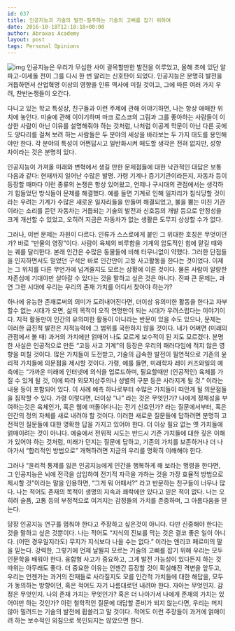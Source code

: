 ```yaml
---
id: 637
title: 인공지능과 기술의 발전-질주하는 기술의 고삐를 잡기 위하여
date: 2016-10-18T12:18:18+00:00
author: Abraxas Academy
layout: post
tags: Personal Opinions
---
```

![img](http://res.cloudinary.com/ual-media/image/fetch/w_960,h_480,c_scale,q_auto:eco,f_auto,c_fill/http://www.arts.ac.uk/media/arts/study-at-ual/library-services/images/floating_astronaut.jpg)
인공지능은 우리가 무심한 사이 괄목할만한 발전을 이루었고, 올해 초에 있던 알파고-이세돌 전이 그를 다시 한 번 알리는 신호탄이 되었다. 인공지능은 분명히 발전을 거듭하면서 산업혁명 이상의 영향을 인류 역사에 미칠 것이고, 그에 따른 여러 가지 우려, 찬반논쟁들이 오간다.

 다니고 있는 학교 특성상, 친구들과 이런 주제에 관해 이야기하면, 나는 항상 애매한 위치에 놓인다. 미술에 관해 이야기하며 마크 로스코의 그림과 그를 좋아하는 사람들이 이상한 사람이 아닌 이유를 설명해줘야 하는 것처럼, 나처럼 이공계 학문이 아닌 다른 곳에도 양다리를 걸쳐 보려 하는 사람들은 두 분야의 세상을 바라보는 두 가지 태도를 용인해야만 한다. 각 분야의 특성이 어쩐답시고 일반화시켜 매도할 생각은 전혀 없지만, 성향 차이라는 것은 분명히 있다.

인공지능이 가져올 미래와 변혁에서 생길 만한 문제점들에 대한 낙관적인 대답은 보통 다음과 같다: 현재까지 일어난 수많은 발명. 가령 기계나 증기기관이라든지, 자동차 등이 등장할 때마다 이런 종류의 논쟁은 항상 있어왔고, 언제나 구시대의 관점에서는 생각하기 힘들었던 방식들이 문제를 해결했다. 예를 들면 기계로 인해 일자리가 침식당할 것이라는 우려는 기계가 수많은 새로운 일자리들을 만들며 해결되었고, 불을 뿜는 미친 기관이라는 소리를 듣던 자동차는 거듭되는 기술의 발전과 신호등의 개발 등으로 안정성을 크게 개선할 수 있었고, 오히려 지금은 자동차가 없는 생활은 도무지 상상할 수가 없다. 

그러나, 이번 문제는 차원이 다르다. 인류가 스스로에게 붙인 그 위대한 호칭은 무엇이던가? 바로 “만물의 영장”이다. 사람이 육체의 비루함을 기계의 압도적인 힘에 맡길 때와는 궤를 달리한다. 본래 인간은 수많은 동물들에 비해 터무니없이 약했다. 그러한 단점들을 인지하면서도 믿었던 구석은 바로 인간만이 고등 사고활동을 한다는 것이었다. 이제는 그 위치를 다른 무언가에 넘겨줄지도 모르는 상황에 이른 것이다. 물론 사람이 알량한 자존심에 기대야만 살아갈 수 있다는 것을 말하고 싶은 것은 아니다. 진짜 큰 문제는, 과연 그런 시대에 우리는 우리의 존재 가치를 어디서 찾아야 하는가?

하나에 유능한 존재로써의 의미가 도려내어진다면, 더이상 유의미한 활동을 한다고 자부할수 없는 시대가 오면, 삶의 목적이 오직 연명만이 되는 시대가 우려스럽다는 이야기이다. 지적 활동만이 인간의 유의미한 활동이 아니라는 반문이 있을 수도 있으나, 문제는 이러한 급진적 발전은 지적능력에 그 범위를 국한하지 않을 것이다. 내가 어쩌면 (미래의 관점에서 볼 때) 과거의 가치에만 얽매어 나도 모르게 보수적이 된 지도 모르겠다. 분명한 사실은 인공적으로 만든 “고등 사고 기계”의 등장은 우리의 패러다임에 적지 않은 영향을 미칠 것이다. 많은 가치들이 도전받고, 기술의 급속한 발전이 필연적으로 기존의 윤리적 가치들에 의문점을 제시할 것이다. 가령, 예를 들면, 미래학자 레이 커즈와일의 예측에는 “가까운 미래에 인터넷에 의식을 업로드하며, 필요할때만 (인공적인) 육체를 가질 수 있게 될 것, 이에 따라 외모지상주의나 성별의 구분 등은 사라지게 될 것.” 이라는 내용 등이 포함되어 있다. 이 사례 예측 하나로부터 수많은 가치들이 떠안게 될 의문점들을 짐작할 수 있다. 가령 이렇다면, 더이상 “나” 라는 것은 무엇인가? 나에게 정체성을 부여하는것은 육체인가, 혹은 웹에 떠돌아다니는 전기 신호인가? 라는 질문에서부터, 혹은 인간의 정의 자체를 새로 내려야 할 것이다. 이러한 새로운 질문들에 답하려면 분명히 고전적인 질문들에 대한 명확한 답을 가지고 있어야 한다. 더 이상 필요 없는 옛 가치들에 얽매이려는 것이 아니다. 예술에서 전위적 시도는 반드시 기존 가치들에 대한 깊은 이해가 있어야 하는 것처럼, 미래가 던지는 질문에 답하고, 기존의 가치를 보존하거나 더 나아가서 “합리적인 방법으로” 개혁하려면 지금의 우리를 명확히 이해해야 한다.

그러나 “윤리적 통제를 잃은 인공지능에게 인간을 행복하게 해 보라는 명령을 한다면, 그 인공지능은 뇌에 전극을 삽입하여 전기적 자극을 가하는 것을 가장 효율적 방법으로 제시할 것”이라는 말을 인용하면, “그게 뭐 어때서?” 라고 반문하는 친구들이 너무나 많다. 나는 적어도 존재의 목적이 생명의 지속과 쾌락에만 있다고 믿은 적이 없다. 나는 오히려 슬픔, 고통 등의 부정적으로 여겨지는 감정들의 가치를 존중하며, 그 아름다움을 믿는다.

 

 당장 인공지능 연구를 멈춰야 한다고 주장하고 싶은것이 아니다. 다만 신중해야 한다는 것을 말하고 싶은 것뿐이다. 나는 적어도 “지식의 진보를 막는 것은 결코 좋은 일이 아니다. (어떤 경우일지라도) 무지가 지식보다 나을 수는 없다.” 이라는 엔리코 페르미의 말을 믿는다. 강력한, 그렇기에 언제 날뛸지 모르는 기술의 고삐를 잡기 위해 우리는 모두 인문학을 배워야 한다. 융합형 사고가 중요하고, 그게 발전 가능성이 있다든지 하는 것 따위는 아무래도 좋다. 더 중요한 이유는 언젠간 등장할 것이 확실해진 격변을 앞두고, 우리는 언젠가는 과거의 잔재들로 사라질지도 모를 인간적 가치들에 대한 해답을, 모두가 동의하는 방향이던, 혹은 적어도 자기 나름대로던 내려야 한다. 자아는 무엇인지. 감정은 무엇인지. 나의 존재 가치는 무엇인가? 혹은 더 나아가서 나에게 존재의 가치는 있어야만 하는 것인가? 이런 철학적인 질문에 대답할 준비가 되지 않는다면, 우리는 머지않아 밀려드는 기술의 발전에 휩쓸리고 말 것이다. 적어도 이런 주장들이 과거에 얽매이려 하는 보수적인 외침으로 묵인되지는 않았으면 한다.